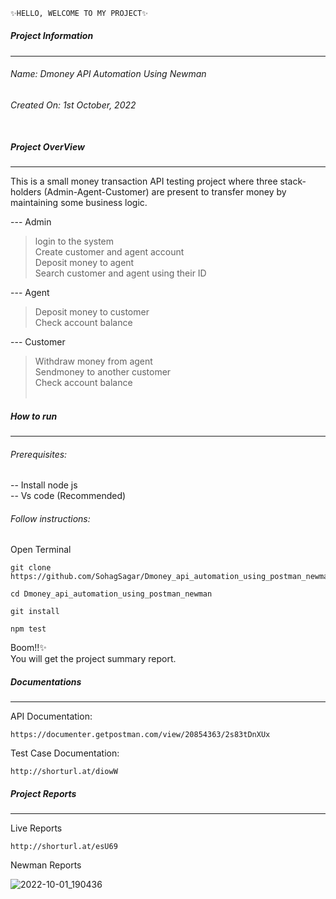 ﻿```sh
✨HELLO, WELCOME TO MY PROJECT✨
```
##### Project Information
---
###### Name: Dmoney API Automation Using Newman
###### Created On: 1st October, 2022<br/><br/>

##### Project OverView
----
This is a small money transaction API testing project where three stack-holders (Admin-Agent-Customer) are present to transfer money by maintaining some business logic.

--- Admin
> login to the system<br/>
> Create customer and agent account<br/>
> Deposit money to agent<br/>
> Search customer and agent using their ID<br/>

--- Agent
> Deposit money to customer<br/>
> Check account balance<br/>

--- Customer
> Withdraw money from agent<br/>
> Sendmoney to another customer<br/>
> Check account balance<br/><br/>


##### How to run
----

###### Prerequisites:
-- Install node js<br/>
-- Vs code (Recommended)
###### Follow instructions:

Open Terminal
````
git clone https://github.com/SohagSagar/Dmoney_api_automation_using_postman_newman.git
````
````
cd Dmoney_api_automation_using_postman_newman
````

````
git install
````
````
npm test
````

Boom!!✨<br/>
You will get the project summary report.<br/>

##### Documentations
----
API Documentation:
````
https://documenter.getpostman.com/view/20854363/2s83tDnXUx
````

Test Case Documentation:
````
http://shorturl.at/diowW
````

##### Project Reports
----
Live Reports
````
http://shorturl.at/esU69
````

Newman Reports

![2022-10-01_190436](https://user-images.githubusercontent.com/93009180/193410937-e72178d3-2c9c-4ac6-8732-eff9adecdc40.png)


